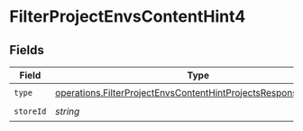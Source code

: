 # FilterProjectEnvsContentHint4


## Fields

| Field                                                                                                                                            | Type                                                                                                                                             | Required                                                                                                                                         | Description                                                                                                                                      |
| ------------------------------------------------------------------------------------------------------------------------------------------------ | ------------------------------------------------------------------------------------------------------------------------------------------------ | ------------------------------------------------------------------------------------------------------------------------------------------------ | ------------------------------------------------------------------------------------------------------------------------------------------------ |
| `type`                                                                                                                                           | [operations.FilterProjectEnvsContentHintProjectsResponse200Type](../../models/operations/filterprojectenvscontenthintprojectsresponse200type.md) | :heavy_check_mark:                                                                                                                               | N/A                                                                                                                                              |
| `storeId`                                                                                                                                        | *string*                                                                                                                                         | :heavy_check_mark:                                                                                                                               | N/A                                                                                                                                              |